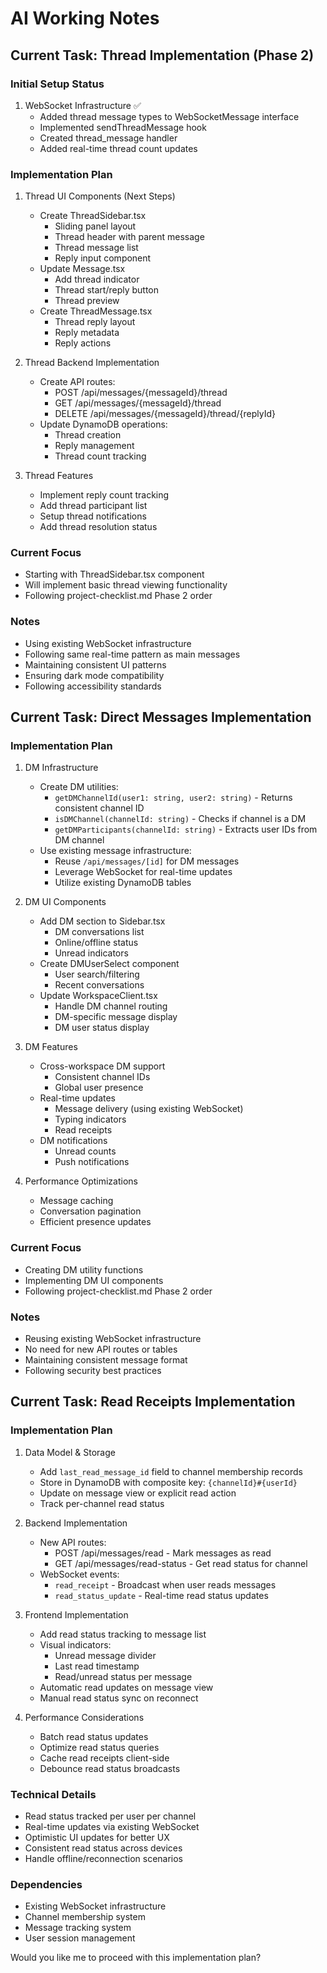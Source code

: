 # AI Working Notes

## Current Task: Thread Implementation (Phase 2)

### Initial Setup Status
1. WebSocket Infrastructure ✅
   - Added thread message types to WebSocketMessage interface
   - Implemented sendThreadMessage hook
   - Created thread_message handler
   - Added real-time thread count updates

### Implementation Plan
1. Thread UI Components (Next Steps)
   - Create ThreadSidebar.tsx
     - Sliding panel layout
     - Thread header with parent message
     - Thread message list
     - Reply input component
   - Update Message.tsx
     - Add thread indicator
     - Thread start/reply button
     - Thread preview
   - Create ThreadMessage.tsx
     - Thread reply layout
     - Reply metadata
     - Reply actions

2. Thread Backend Implementation
   - Create API routes:
     - POST /api/messages/{messageId}/thread
     - GET /api/messages/{messageId}/thread
     - DELETE /api/messages/{messageId}/thread/{replyId}
   - Update DynamoDB operations:
     - Thread creation
     - Reply management
     - Thread count tracking

3. Thread Features
   - Implement reply count tracking
   - Add thread participant list
   - Setup thread notifications
   - Add thread resolution status

### Current Focus
- Starting with ThreadSidebar.tsx component
- Will implement basic thread viewing functionality
- Following project-checklist.md Phase 2 order

### Notes
- Using existing WebSocket infrastructure
- Following same real-time pattern as main messages
- Maintaining consistent UI patterns
- Ensuring dark mode compatibility
- Following accessibility standards

## Current Task: Direct Messages Implementation

### Implementation Plan

1. DM Infrastructure
   - Create DM utilities:
     - `getDMChannelId(user1: string, user2: string)` - Returns consistent channel ID
     - `isDMChannel(channelId: string)` - Checks if channel is a DM
     - `getDMParticipants(channelId: string)` - Extracts user IDs from DM channel
   - Use existing message infrastructure:
     - Reuse `/api/messages/[id]` for DM messages
     - Leverage WebSocket for real-time updates
     - Utilize existing DynamoDB tables

2. DM UI Components
   - Add DM section to Sidebar.tsx
     - DM conversations list
     - Online/offline status
     - Unread indicators
   - Create DMUserSelect component
     - User search/filtering
     - Recent conversations
   - Update WorkspaceClient.tsx
     - Handle DM channel routing
     - DM-specific message display
     - DM user status display

3. DM Features
   - Cross-workspace DM support
     - Consistent channel IDs
     - Global user presence
   - Real-time updates
     - Message delivery (using existing WebSocket)
     - Typing indicators
     - Read receipts
   - DM notifications
     - Unread counts
     - Push notifications

4. Performance Optimizations
   - Message caching
   - Conversation pagination
   - Efficient presence updates

### Current Focus
- Creating DM utility functions
- Implementing DM UI components
- Following project-checklist.md Phase 2 order

### Notes
- Reusing existing WebSocket infrastructure
- No need for new API routes or tables
- Maintaining consistent message format
- Following security best practices

## Current Task: Read Receipts Implementation

### Implementation Plan

1. Data Model & Storage
   - Add `last_read_message_id` field to channel membership records
   - Store in DynamoDB with composite key: `{channelId}#{userId}`
   - Update on message view or explicit read action
   - Track per-channel read status

2. Backend Implementation
   - New API routes:
     - POST /api/messages/read - Mark messages as read
     - GET /api/messages/read-status - Get read status for channel
   - WebSocket events:
     - `read_receipt` - Broadcast when user reads messages
     - `read_status_update` - Real-time read status updates

3. Frontend Implementation
   - Add read status tracking to message list
   - Visual indicators:
     - Unread message divider
     - Last read timestamp
     - Read/unread status per message
   - Automatic read updates on message view
   - Manual read status sync on reconnect

4. Performance Considerations
   - Batch read status updates
   - Optimize read status queries
   - Cache read receipts client-side
   - Debounce read status broadcasts

### Technical Details
- Read status tracked per user per channel
- Real-time updates via existing WebSocket
- Optimistic UI updates for better UX
- Consistent read status across devices
- Handle offline/reconnection scenarios

### Dependencies
- Existing WebSocket infrastructure
- Channel membership system
- Message tracking system
- User session management

Would you like me to proceed with this implementation plan?